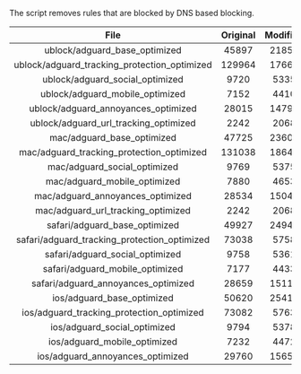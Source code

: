 The script removes rules that are blocked by DNS based blocking.


| File | Original | Modified |
|:----:|:-----:|:-----:|
| ublock/adguard_base_optimized | 45897 | 21857 |
| ublock/adguard_tracking_protection_optimized | 129964 | 17668 |
| ublock/adguard_social_optimized | 9720 | 5335 |
| ublock/adguard_mobile_optimized | 7152 | 4410 |
| ublock/adguard_annoyances_optimized | 28015 | 14791 |
| ublock/adguard_url_tracking_optimized | 2242 | 2068 |
| mac/adguard_base_optimized | 47725 | 23606 |
| mac/adguard_tracking_protection_optimized | 131038 | 18645 |
| mac/adguard_social_optimized | 9769 | 5375 |
| mac/adguard_mobile_optimized | 7880 | 4653 |
| mac/adguard_annoyances_optimized | 28534 | 15040 |
| mac/adguard_url_tracking_optimized | 2242 | 2068 |
| safari/adguard_base_optimized | 49927 | 24949 |
| safari/adguard_tracking_protection_optimized | 73038 | 5758 |
| safari/adguard_social_optimized | 9758 | 5361 |
| safari/adguard_mobile_optimized | 7177 | 4433 |
| safari/adguard_annoyances_optimized | 28659 | 15112 |
| ios/adguard_base_optimized | 50620 | 25411 |
| ios/adguard_tracking_protection_optimized | 73082 | 5763 |
| ios/adguard_social_optimized | 9794 | 5378 |
| ios/adguard_mobile_optimized | 7232 | 4472 |
| ios/adguard_annoyances_optimized | 29760 | 15652 |